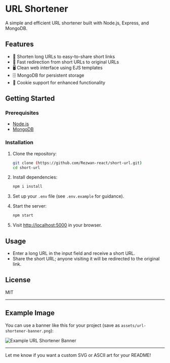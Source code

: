 # URL Shortener


A simple and efficient URL shortener built with Node.js, Express, and MongoDB.

## Features

- 🔗 Shorten long URLs to easy-to-share short links
- 🚀 Fast redirection from short URLs to original URLs
- 🖥️ Clean web interface using EJS templates
- 🗄️ MongoDB for persistent storage
- 🍪 Cookie support for enhanced functionality

## Getting Started

### Prerequisites

- [Node.js](https://nodejs.org/)
- [MongoDB](https://www.mongodb.com/)

### Installation

1. Clone the repository:
    ```bash
    git clone (https://github.com/Rezwan-react/short-url.git)
    cd short-url
    ```

2. Install dependencies:
    ```bash
    npm i install
    ```

3. Set up your `.env` file (see `.env.example` for guidance).

4. Start the server:
    ```bash
    npm start
    ```

5. Visit [http://localhost:5000](http://localhost:5000) in your browser.

## Usage

- Enter a long URL in the input field and receive a short URL.
- Share the short URL; anyone visiting it will be redirected to the original link.

## License

MIT

---

## Example Image

You can use a banner like this for your project (save as `assets/url-shortener-banner.png`):

![Example URL Shortener Banner](![localhost_5000_](https://github.com/user-attachments/assets/0254cc44-1c00-4f16-8d51-ab553e494f57)
)

---

Let me know if you want a custom SVG or ASCII art for your README!

